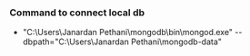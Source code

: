 ### Command to connect local db

- "C:\Users\Janardan Pethani\mongodb\bin\mongod.exe" --dbpath="C:\Users\Janardan Pethani\mongodb-data"

